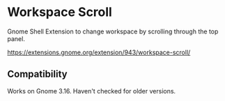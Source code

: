 Workspace Scroll
===
Gnome Shell Extension to change workspace by scrolling through the top panel.

https://extensions.gnome.org/extension/943/workspace-scroll/

Compatibility
---
Works on Gnome 3.16. Haven't checked for older versions.

